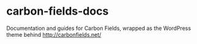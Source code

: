 # carbon-fields-docs
Documentation and guides for Carbon Fields, wrapped as the WordPress theme behind http://carbonfields.net/
